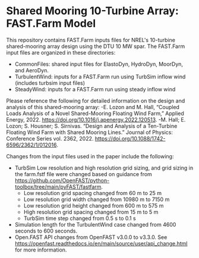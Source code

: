 # Shared Mooring 10-Turbine Array: FAST.Farm Model

This repository contains FAST.Farm inputs files for NREL's 10-turbine shared-mooring array design using the DTU 10 MW spar. The FAST.Farm input files are organized in these directories:
- CommonFiles: shared input files for ElastoDyn, HydroDyn, MoorDyn, and AeroDyn.
- TurbulentWind: inputs for a FAST.Farm run using TurbSim inflow wind (includes turbsim input files)
- SteadyWind: inputs for a FAST.Farm run using steady inflow wind

Please reference the following for detailed information on the design and analysis of this shared-mooring array:
-E. Lozon and M. Hall, “Coupled Loads Analysis of a Novel Shared-Mooring Floating Wind Farm,” Applied Energy, 2022. https://doi.org/10.1016/j.apenergy.2022.120513.
-M. Hall; E. Lozon; S. Housner; S. Sirnivas. “Design and Analysis of a Ten-Turbine Floating Wind Farm with Shared Mooring Lines.” Journal of Physics: Conference Series vol. 2362, 2022. https://doi.org/10.1088/1742-6596/2362/1/012016.

Changes from the input files used in the paper include the following:
- TurbSim Low resolution and high resolution grid sizing, and grid sizing in the farm.fstf file were changed based on guidance from https://github.com/OpenFAST/python-toolbox/tree/main/pyFAST/fastfarm.
	- Low resolution grid spacing changed from 60 m to 25 m
	- Low resolution grid width changed from 10980 m to 7150 m
	- Low resolution grid height changed from 600 m to 575 m 
	- High resolution grid spacing changed from 15 m to 5 m
	- TurbSim time step changed from 0.5 s to 0.1 s
- Simulation length for the TurbulentWind case changed from 4600 seconds to 600 seconds. 
- Open.FAST API changes from OpenFAST v3.0.0 to v3.3.0. See https://openfast.readthedocs.io/en/main/source/user/api_change.html for more information.

